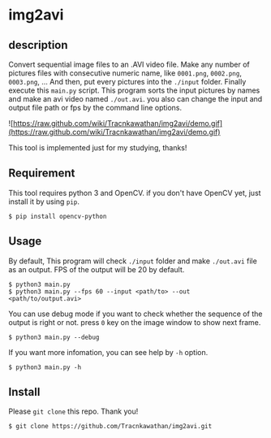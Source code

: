 # img2avi

## description

Convert sequential image files to an .AVI video file.
Make any number of pictures files with consecutive numeric name, like `0001.png`, `0002.png`, `0003.png`, ...
And then, put every pictures into the `./input` folder. Finally execute this `main.py` script.
This program sorts the input pictures by names and make an avi video named `./out.avi`.
you also can change the input and output file path or fps by the command line options.

![https://raw.github.com/wiki/Tracnkawathan/img2avi/demo.gif](https://raw.github.com/wiki/Tracnkawathan/img2avi/demo.gif)

This tool is implemented just for my studying, thanks!

## Requirement

This tool requires python 3 and OpenCV.
if you don't have OpenCV yet, just install it by using `pip`.
```
$ pip install opencv-python
```

## Usage

By default, This program will check `./input` folder and make `./out.avi` file as an output.
FPS of the output will be 20 by default.

```
$ python3 main.py
$ python3 main.py --fps 60 --input <path/to> --out <path/to/output.avi>
```

You can use debug mode if you want to check whether the sequence of the output is right or not.
press `0` key on the image window to show next frame.

```
$ python3 main.py --debug
```

If you want more infomation, you can see help by `-h` option.

```
$ python3 main.py -h
```

## Install

Please `git clone` this repo. Thank you!
```
$ git clone https://github.com/Tracnkawathan/img2avi.git
```
